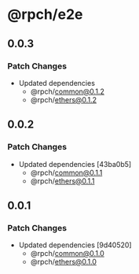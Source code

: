 # @rpch/e2e

## 0.0.3

### Patch Changes

- Updated dependencies
  - @rpch/common@0.1.2
  - @rpch/ethers@0.1.2

## 0.0.2

### Patch Changes

- Updated dependencies [43ba0b5]
  - @rpch/common@0.1.1
  - @rpch/ethers@0.1.1

## 0.0.1

### Patch Changes

- Updated dependencies [9d40520]
  - @rpch/common@0.1.0
  - @rpch/ethers@0.1.0
